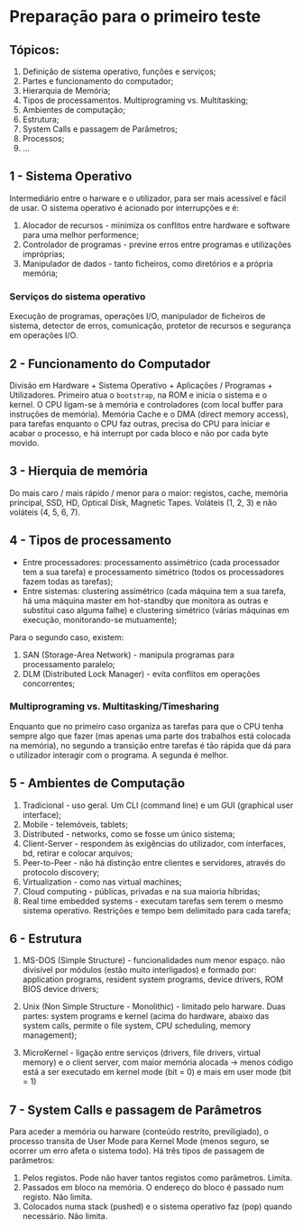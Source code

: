 # Preparação para o primeiro teste

## Tópicos:

1. Definição de sistema operativo, funções e serviços;
2. Partes e funcionamento do computador;
3. Hierarquia de Memória;
4. Tipos de processamentos. Multiprograming vs. Multitasking;
5. Ambientes de computação;
6. Estrutura;
7. System Calls e passagem de Parâmetros;
8. Processos;
9. ...

## 1 - Sistema Operativo

Intermediário entre o harware e o utilizador, para ser mais acessível e fácil de usar. O sistema operativo é acionado por interrupções e é:
1. Alocador de recursos - minimiza os conflitos entre hardware e software para uma melhor performence;
2. Controlador de programas - previne erros entre programas e utilizações impróprias;
3. Manipulador de dados - tanto ficheiros, como diretórios e a própria memória;

### Serviços do sistema operativo

Execução de programas, operações I/O, manipulador de ficheiros de sistema, detector de erros, comunicação, protetor de recursos e segurança em operações I/O.

## 2 - Funcionamento do Computador

Divisão em Hardware + Sistema Operativo + Aplicações / Programas + Utilizadores. Primeiro atua o `bootstrap`, na ROM e inicia o sistema e o kernel. O CPU ligam-se à memória e controladores (com local buffer para instruções de memória). Memória Cache e o DMA (direct memory access), para tarefas enquanto o CPU faz outras, precisa do CPU para iniciar e acabar o processo, e há interrupt por cada bloco e não por cada byte movido.

## 3 - Hierquia de memória

Do mais caro / mais rápido / menor para o maior: registos, cache, memória principal, SSD, HD, Optical Disk, Magnetic Tapes. Voláteis (1, 2, 3) e não voláteis (4, 5, 6, 7).

## 4 - Tipos de processamento

- Entre processadores: processamento assimétrico (cada processador tem a sua tarefa) e processamento simétrico (todos os processadores fazem todas as tarefas);
- Entre sistemas: clustering assimétrico (cada máquina tem a sua tarefa, há uma máquina master em hot-standby que monitora as outras e substitui caso alguma falhe) e clustering simétrico (várias máquinas em execução, monitorando-se mutuamente);

Para o segundo caso, existem:
1. SAN (Storage-Area Network) - manipula programas para processamento paralelo;
2. DLM (Distributed Lock Manager) - evita conflitos em operações concorrentes; 

### Multiprograming vs. Multitasking/Timesharing

Enquanto que no primeiro caso organiza as tarefas para que o CPU tenha sempre algo que fazer (mas apenas uma parte dos trabalhos está colocada na memória), no segundo a transição entre tarefas é tão rápida que dá para o utilizador interagir com o programa. A segunda é melhor.

## 5 - Ambientes de Computação

1. Tradicional - uso geral. Um CLI (command line) e um GUI (graphical user interface);
2. Mobile - telemóveis, tablets;
3. Distributed - networks, como se fosse um único sistema;
4. Client-Server - respondem às exigências do utilizador, com interfaces, bd, retirar e colocar arquivos;
5. Peer-to-Peer - não há distinção entre clientes e servidores, através do protocolo discovery;
6. Virtualization - como nas virtual machines;
7. Cloud computing - públicas, privadas e na sua maioria híbridas;
8. Real time embedded systems - executam tarefas sem terem o mesmo sistema operativo. Restrições e tempo bem delimitado para cada tarefa;

## 6 - Estrutura

1. MS-DOS (Simple Structure) - funcionalidades num menor espaço. não divisível por módulos (estão muito interligados) e formado por: application programs, resident system programs, device drivers, ROM BIOS device drivers;

2. Unix (Non Simple Structure - Monolithic) - limitado pelo harware. Duas partes: system programs e kernel (acima do hardware, abaixo das system calls, permite o file system, CPU scheduling, memory management);

3. MicroKernel - ligação entre serviços (drivers, file drivers, virtual memory) e o client server, com maior memória alocada -> menos código está a ser executado em kernel mode (bit = 0) e mais em user mode (bit = 1)

## 7 - System Calls e passagem de Parâmetros

Para aceder a memória ou harware (conteúdo restrito, previligiado), o processo transita de User Mode para Kernel Mode (menos seguro, se ocorrer um erro afeta o sistema todo). Há três tipos de passagem de parâmetros:

1. Pelos registos. Pode não haver tantos registos como parâmetros. Limita.
2. Passados em bloco na memória. O endereço do bloco é passado num registo. Não limita.
3. Colocados numa stack (pushed) e o sistema operativo faz (pop) quando necessário. Não limita.